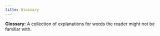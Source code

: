 ```yaml
---
title: Glossary 
---
```


**Glossary:** A collection of explanations for words the reader might not be familiar with.

